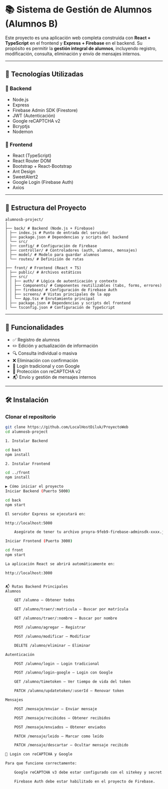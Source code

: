 # 📚 Sistema de Gestión de Alumnos (Alumnos B)

Este proyecto es una aplicación web completa construida con **React + TypeScript** en el frontend y **Express + Firebase** en el backend. Su propósito es permitir la **gestión integral de alumnos**, incluyendo registro, modificación, consulta, eliminación y envío de mensajes internos.

---

## 🚀 Tecnologías Utilizadas

### 🔧 Backend
- Node.js
- Express
- Firebase Admin SDK (Firestore)
- JWT (Autenticación)
- Google reCAPTCHA v2
- Bcryptjs
- Nodemon

### 🎨 Frontend
- React (TypeScript)
- React Router DOM
- Bootstrap + React-Bootstrap
- Ant Design
- SweetAlert2
- Google Login (Firebase Auth)
- Axios

---

## 📁 Estructura del Proyecto


    alumnosb-project/
    │
    ├── back/ # Backend (Node.js + Firebase)
    │ ├── index.js # Punto de entrada del servidor
    │ ├── package.json # Dependencias y scripts del backend
    │ └── src/
    │ ├── config/ # Configuración de Firebase
    │ ├── controller/ # Controladores (auth, alumnos, mensajes)
    │ ├── model/ # Modelo para guardar alumnos
    │ └── routes/ # Definición de rutas 
    │
    ├── front/ # Frontend (React + TS)
    │ ├── public/ # Archivos estáticos
    │ ├── src/
    │ │ ├── auth/ # Lógica de autenticación y contexto
    │ │ ├── Components/ # Componentes reutilizables (tabs, forms, errores)
    │ │ ├── firebase/ # Configuración de Firebase Auth
    │ │ ├── screens/ # Vistas principales de la app
    │ │ └── App.tsx # Enrutamiento principal
    │ ├── package.json # Dependencias y scripts del frontend
    │ └── tsconfig.json # Configuración de TypeScript


---

## 🔑 Funcionalidades

- ✅ Registro de alumnos
- ✏️ Edición y actualización de información
- 🔍 Consulta individual o masiva
- ❌ Eliminación con confirmación
- 🔐 Login tradicional y con Google
- 🧠 Protección con reCAPTCHA v2
- 📬 Envío y gestión de mensajes internos

---

## 🛠️ Instalación

### Clonar el repositorio

```bash
git clone https://github.com/LocalHostDiluk/ProyectoWeb
cd alumnosb-project

1. Instalar Backend

cd back
npm install

2. Instalar Frontend

cd ../front
npm install

▶️ Cómo iniciar el proyecto
Iniciar Backend (Puerto 5000)

cd back
npm start

El servidor Express se ejecutará en:

http://localhost:5000

    Asegúrate de tener tu archivo proyra-9feb9-firebase-adminsdk-xxxx.json en back/src/ correctamente vinculado.

Iniciar Frontend (Puerto 3000)

cd front
npm start

La aplicación React se abrirá automáticamente en:

http://localhost:3000


📬 Rutas Backend Principales
Alumnos

    GET /alumno – Obtener todos

    GET /alumno/traer/:matricula – Buscar por matrícula

    GET /alumnos/traer/:nombre – Buscar por nombre

    POST /alumno/agregar – Registrar

    POST /alumno/modificar – Modificar

    DELETE /alumno/eliminar – Eliminar

Autenticación

    POST /alumno/login – Login tradicional

    POST /alumno/login-google – Login con Google

    GET /alumno/timetoken – Ver tiempo de vida del token

    PATCH /alumno/updatetoken/:userId – Renovar token

Mensajes

    POST /mensaje/enviar – Enviar mensaje

    POST /mensaje/recibidos – Obtener recibidos

    POST /mensaje/enviados – Obtener enviados

    PATCH /mensaje/leido – Marcar como leído

    PATCH /mensaje/descartar – Ocultar mensaje recibido

🔑 Login con reCAPTCHA y Google

Para que funcione correctamente:

    Google reCAPTCHA v3 debe estar configurado con el sitekey y secret.

    Firebase Auth debe estar habilitado en el proyecto de Firebase.

